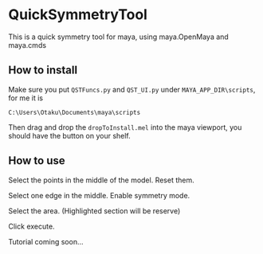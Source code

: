 # QuickSymmetryTool


This is a quick symmetry tool for maya, using maya.OpenMaya and maya.cmds


## How to install


Make sure you put `QSTFuncs.py` and `QST_UI.py` under `MAYA_APP_DIR\scripts`, for me it is

```
C:\Users\Otaku\Documents\maya\scripts
```

Then drag and drop the `dropToInstall.mel` into the maya viewport, you should have the button on your shelf.


## How to use


Select the points in the middle of the model. Reset them.


Select one edge in the middle. Enable symmetry mode.


Select the area. (Highlighted section will be reserve)


Click execute.


Tutorial coming soon...

